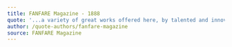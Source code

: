 ```yaml
---
title: FANFARE Magazine - 1888
quote: '...a variety of great works offered here, by talented and innovative composers, and played by a superbly skilled team of soloists...an amazing achievement for McAllister.'
author: /quote-authors/fanfare-magazine
source: FANFARE Magazine
---
```

